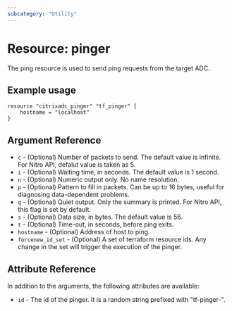 ```yaml
---
subcategory: "Utility"
---
```


# Resource: pinger

The ping resource is used to send ping requests from the target ADC.


## Example usage

```hcl
resource "citrixadc_pinger" "tf_pinger" {
    hostname = "localhost"
}
```


## Argument Reference

* `c` - (Optional) Number of packets to send. The default value is infinite. For Nitro API, defalut value is taken as 5.
* `i` - (Optional) Waiting time, in seconds. The default value is 1 second.
* `n` - (Optional) Numeric output only. No name resolution.
* `p` - (Optional) Pattern to fill in packets.  Can be up to 16 bytes, useful for diagnosing data-dependent problems.
* `q` - (Optional) Quiet output. Only the summary is printed. For Nitro API, this flag is set by default.
* `s` - (Optional) Data size, in bytes. The default value is 56.
* `t` - (Optional) Time-out, in seconds, before ping exits.
* `hostname` - (Optional) Address of host to ping.
* `forcenew_id_set` - (Optional) A set of terraform resource ids. Any change in the set will trigger the execution of the pinger.

## Attribute Reference

In addition to the arguments, the following attributes are available:

* `id` - The id of the pinger. It is a random string prefixed with "tf-pinger-".
